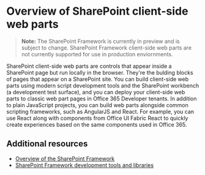 # Overview of SharePoint client-side web parts

>**Note:** The SharePoint Framework is currently in preview and is subject to change. SharePoint Framework client-side web parts are not currently supported for use in production enviornments.

SharePoint client-side web parts are controls that appear inside a SharePoint page but run locally in the browser. They're the bulding blocks of pages that appear on a SharePoint site. You can build client-side web parts using modern script development tools and the SharePoint workbench (a development test surface), and you can deploy your client-side web parts to classic web part pages in Office 365 Developer tenants.  In addition to plain JavaScript projects, you can build web parts alongside common scripting frameworks, such as AngularJS and React. For example, you can use React along with components from Office UI Fabric React to quickly create experiences based on the same components used in Office 365.

## Additional resources

- [Overview of the SharePoint Framework](../sharepoint-framework-overview)
- [SharePoint Framework development tools and libraries](../tools-and-libraries)
